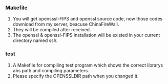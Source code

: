 ### Makefile

1. You will get opensssl-FIPS and openssl source code, now those codes download from my server, beacuse ChinaFireWall.
2. They will be compiled after received.
3. The openssl & openssl-FIPS installation will be existed in your current directory named ssl/.

### test

1. A Makefile for compiling test program which shows the correct librarys abs path and compiling parameters.
2. Please specify the OPENSSLDIR path when you changed it.

